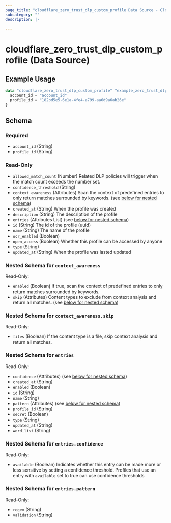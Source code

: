 ```yaml
---
page_title: "cloudflare_zero_trust_dlp_custom_profile Data Source - Cloudflare"
subcategory: ""
description: |-
  
---
```


# cloudflare_zero_trust_dlp_custom_profile (Data Source)



## Example Usage

```terraform
data "cloudflare_zero_trust_dlp_custom_profile" "example_zero_trust_dlp_custom_profile" {
  account_id = "account_id"
  profile_id = "182bd5e5-6e1a-4fe4-a799-aa6d9a6ab26e"
}
```

<!-- schema generated by tfplugindocs -->
## Schema

### Required

- `account_id` (String)
- `profile_id` (String)

### Read-Only

- `allowed_match_count` (Number) Related DLP policies will trigger when the match count exceeds the number set.
- `confidence_threshold` (String)
- `context_awareness` (Attributes) Scan the context of predefined entries to only return matches surrounded by keywords. (see [below for nested schema](#nestedatt--context_awareness))
- `created_at` (String) When the profile was created
- `description` (String) The description of the profile
- `entries` (Attributes List) (see [below for nested schema](#nestedatt--entries))
- `id` (String) The id of the profile (uuid)
- `name` (String) The name of the profile
- `ocr_enabled` (Boolean)
- `open_access` (Boolean) Whether this profile can be accessed by anyone
- `type` (String)
- `updated_at` (String) When the profile was lasted updated

<a id="nestedatt--context_awareness"></a>
### Nested Schema for `context_awareness`

Read-Only:

- `enabled` (Boolean) If true, scan the context of predefined entries to only return matches surrounded by keywords.
- `skip` (Attributes) Content types to exclude from context analysis and return all matches. (see [below for nested schema](#nestedatt--context_awareness--skip))

<a id="nestedatt--context_awareness--skip"></a>
### Nested Schema for `context_awareness.skip`

Read-Only:

- `files` (Boolean) If the content type is a file, skip context analysis and return all matches.



<a id="nestedatt--entries"></a>
### Nested Schema for `entries`

Read-Only:

- `confidence` (Attributes) (see [below for nested schema](#nestedatt--entries--confidence))
- `created_at` (String)
- `enabled` (Boolean)
- `id` (String)
- `name` (String)
- `pattern` (Attributes) (see [below for nested schema](#nestedatt--entries--pattern))
- `profile_id` (String)
- `secret` (Boolean)
- `type` (String)
- `updated_at` (String)
- `word_list` (String)

<a id="nestedatt--entries--confidence"></a>
### Nested Schema for `entries.confidence`

Read-Only:

- `available` (Boolean) Indicates whether this entry can be made more or less sensitive by setting a confidence threshold.
Profiles that use an entry with `available` set to true can use confidence thresholds


<a id="nestedatt--entries--pattern"></a>
### Nested Schema for `entries.pattern`

Read-Only:

- `regex` (String)
- `validation` (String)


